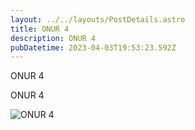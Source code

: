 ```yaml
---
layout: ../../layouts/PostDetails.astro
title: ONUR 4
description: ONUR 4
pubDatetime: 2023-04-03T19:53:23.592Z
---
```

ONUR 4

ONUR 4

![ONUR 4](../assets/tomato-in-pot-balcony.jpg)
